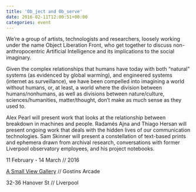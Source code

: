 ```yaml
---
title: 'Ob_ject and Ob_serve'
date: 2016-02-11T12:00:51+00:00
categories: event
---
```

We’re a group of artists, technologists and researchers, loosely working under the name Object Liberation Front, who get together to discuss non-anthropocentric Artificial Intelligence and its implications to the social imaginary.

Given the complex relationships that humans have today with both “natural” systems (as evidenced by global warming), and engineered systems (internet as surveillance), we have been compelled into imagining a world without humans, or, at least, a world where the division between humans/nonhumans, as well as divisions between nature/culture, sciences/humanities, matter/thought, don’t make as much sense as they used to.

Alex Pearl will present work that looks at the relationship between breakdown in machines and people. Radamés Ajna and Thiago Hersan will present ongoing work that deals with the hidden lives of our communication technologies. Sam Skinner will present a constellation of text-based prints and ephemera drawn from archival research, conversations with former Liverpool observatory employees, and his project notebooks.

11 February - 14 March // 2016
  
[A Small View Gallery](http://asmallview.co.uk/) // Gostins Arcade
  
32-36 Hanover St // Liverpool
